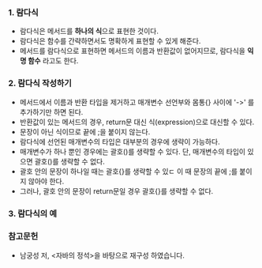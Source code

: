 ### 1. 람다식
- 람다식은 메서드를 **하나의 식**으로 표현한 것이다.
- 람다식은 함수를 간략하면서도 명확하게 표현할 수 있게 해준다.
- 메서드를 람다식으로 표현하면 메서드의 이름과 반환값이 없어지므로, 람다식을 **익명 함수** 라고도 한다.


### 2. 람다식 작성하기
- 메서드에서 이름과 반환 타입을 제거하고 매개변수 선언부와 몸통{} 사이에 '->' 를 추가하기만 하면 된다.
- 반환값이 있는 메서드의 경우, return문 대신 식(expression)으로 대신할 수 있다.
- 문장이 아닌 식이므로 끝에 ;을 붙이지 않는다.
- 람다식에 선언된 매개변수의 타입은 대부분의 경우에 생략이 가능하다.
- 매개변수가 하나 뿐인 경우에는 괄호()를 생략할 수 있다. 단, 매개변수의 타입이 있으면 괄호()를 생략할 수 없다.
- 괄호 안의 문장이 하나일 때는 괄호{}를 생략할 수 있ㄷ 이 때 문장의 끝에 ;를 붙이지 않아야 한다.
- 그러나, 괄호 안의 문장이 return문일 경우 괄호{}를 생략할 수 없다.

### 3. 람다식의 예



### 참고문헌
- 남궁성 저, <자바의 정석>을 바탕으로 재구성 하였습니다.




